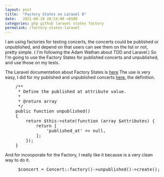 ```yaml
---
layout: post
title:  "Factory States on Laravel 8"
date:   2021-08-18 20:24:00 +0100
categories: php github laravel states factory 
permalink: /factory-states-laravel
---
```


I am using factories for testing concerts, the concerts could be published or unpublished, and depend on that users can see them on the list or not, pretty simple. ( I'm following the Adam Wathan about TDD and Laravel.) So I'm going to use the Factory States for published concerts and unpublished, and use those on my tests.

The Laravel documentation about Factory States is [here](https://laravel.com/docs/8.x/database-testing#factory-states) The use is very easy, I did for my published and unpublished concerts [here.](https://github.com/marialobillo/ticketbeast/blob/main/database/factories/ConcertFactory.php) the definition.

<pre>
    /**
     * Define the published at attribute value.
     *
     * @return array
     */
    public function unpublished()
    {
        return $this->state(function (array $attributes) {
            return [
                'published_at' => null,
            ];
        });
    }
</pre>


And for incooporate for the Factory, I really like it because is a very clean way to do it.

<pre>
     $concert = Concert::factory()->unpublished()->create();
</pre>

